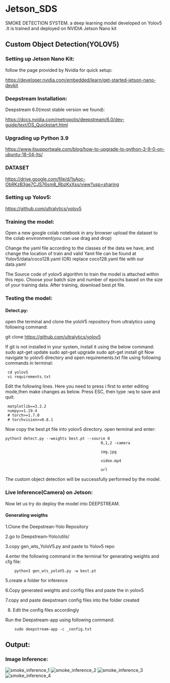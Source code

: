 # Jetson_SDS
SMOKE DETECTION SYSTEM. a deep learning model developed on Yolov5 .It is trained and deployed on NVIDIA Jetson Nano kit

## Custom Object Detection(YOLOV5)

### Setting up Jetson Nano Kit:
 follow the page provided by Nvidia for quick setup:
 
 https://developer.nvidia.com/embedded/learn/get-started-jetson-nano-devkit
 
### Deepstream Installation:
Deepstream 6.0(most stable version we found):

https://docs.nvidia.com/metropolis/deepstream/6.0/dev-guide/text/DS_Quickstart.html

### Upgrading up Python 3.9

https://www.itsupportwale.com/blog/how-to-upgrade-to-python-3-9-0-on-ubuntu-18-04-lts/

### DATASET

https://drive.google.com/file/d/1sAoc-ObRKzB3ge7CJS76sm8_RbzKxXss/view?usp=sharing

### Setting up Yolov5:
https://github.com/ultralytics/yolov5

### Training the model:
Open a new google colab notebook in any browser
upload the dataset to the colab environment(you can use drag and drop)

Change the yaml file according to the classes of the data we have, and change the location of train and valid
Yaml file can be found at Yolov5/data/coco128.yaml  (OR)
replace coco128.yaml file with our data.yaml

The Source code of yolov5 algorithm to train the model is attached within this repo.
Choose your batch size and number of epochs based on the size of your training data.
After training, download best.pt file.
### Testing the model:

#### Detect.py:
open the terminal and clone the yoloV5 repository from ultralytics using following command:
 
 git clone https://github.com/ultralytics/yolov5
 
If git is not installed in your system, install it using the below command:
     sudo apt-get update
     sudo apt-get upgrade
     sudo apt-get install git
Now navigate to yolov5 directory and open requirements.txt file using following commands in terminal:

     cd yolov5
     vi requirements.txt
Edit the following lines. Here you need to press i first to enter editing mode,then make changes as below. Press ESC, then type :wq to save and quit:

     matplotlib==3.2.2
     numpy==1.19.4
     # torch>=1.7.0
     # torchvision>=0.8.1

Now copy the best.pt file into yolov5 directory.
open terminal and enter:

    python3 detect.py --weights best.pt --source 0
                                              0,1,2 -camera
                                              
                                              img.jpg
                                              
                                              video.mp4
                                              
                                              url
The custom object detection will be successfully performed by the model.

### Live Inference(Camera) on Jetson: 

Now let us try do deploy the model into DEEPSTREAM.

#### Generating weigths
1.Clone the Deepstrean-Yolo Repository

2.go to Deepstream-Yolo/utils/

3.copy gen_wts_YoloV5.py and paste to Yolov5 repo

4.enter the following command in the terminal for generating weights and cfg file:

        python3 gen_wts_yoloV5.py -w best.pt
5.create a folder for inference

6.Copy  generated weights and config files and paste the in yolov5

7.copy and paste deepstream config files into the folder created

8. Edit the config files accordingly

Run the Deepstream-app using following command:

        sudo deepstream-app -c _config.txt

## Output:

### Image Inference:
![smoke_inference_1](https://user-images.githubusercontent.com/96180326/191325495-2c1c2dfb-331e-45c1-91d6-1f5f7894eab2.jpeg)
![smoke_inference_2](https://user-images.githubusercontent.com/96180326/191325546-b1146dcc-7b68-4931-9cae-a3c30aaeb865.jpeg)
![smoke_inference_3](https://user-images.githubusercontent.com/96180326/191325564-d6395a29-46c7-4c7b-9b17-90565d9ae4a4.jpeg)
![smoke_inference_4](https://user-images.githubusercontent.com/96180326/191325579-a1b68f90-c6b3-40ef-89fe-d97d4e5bb515.jpeg)






